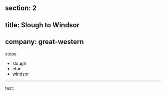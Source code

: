 ﻿section: 2
----
title: Slough to Windsor
----
company: great-western
----
stops:
- slough
- eton
- windsor
----
text:
